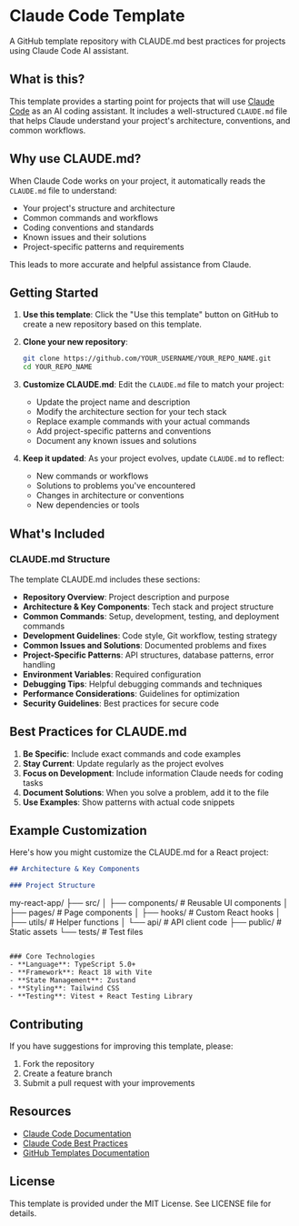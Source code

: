 # Claude Code Template

A GitHub template repository with CLAUDE.md best practices for projects using Claude Code AI assistant.

## What is this?

This template provides a starting point for projects that will use [Claude Code](https://claude.ai/code) as an AI coding assistant. It includes a well-structured `CLAUDE.md` file that helps Claude understand your project's architecture, conventions, and common workflows.

## Why use CLAUDE.md?

When Claude Code works on your project, it automatically reads the `CLAUDE.md` file to understand:
- Your project's structure and architecture
- Common commands and workflows
- Coding conventions and standards
- Known issues and their solutions
- Project-specific patterns and requirements

This leads to more accurate and helpful assistance from Claude.

## Getting Started

1. **Use this template**: Click the "Use this template" button on GitHub to create a new repository based on this template.

2. **Clone your new repository**:
   ```bash
   git clone https://github.com/YOUR_USERNAME/YOUR_REPO_NAME.git
   cd YOUR_REPO_NAME
   ```

3. **Customize CLAUDE.md**: Edit the `CLAUDE.md` file to match your project:
   - Update the project name and description
   - Modify the architecture section for your tech stack
   - Replace example commands with your actual commands
   - Add project-specific patterns and conventions
   - Document any known issues and solutions

4. **Keep it updated**: As your project evolves, update `CLAUDE.md` to reflect:
   - New commands or workflows
   - Solutions to problems you've encountered
   - Changes in architecture or conventions
   - New dependencies or tools

## What's Included

### CLAUDE.md Structure

The template CLAUDE.md includes these sections:

- **Repository Overview**: Project description and purpose
- **Architecture & Key Components**: Tech stack and project structure
- **Common Commands**: Setup, development, testing, and deployment commands
- **Development Guidelines**: Code style, Git workflow, testing strategy
- **Common Issues and Solutions**: Documented problems and fixes
- **Project-Specific Patterns**: API structures, database patterns, error handling
- **Environment Variables**: Required configuration
- **Debugging Tips**: Helpful debugging commands and techniques
- **Performance Considerations**: Guidelines for optimization
- **Security Guidelines**: Best practices for secure code

## Best Practices for CLAUDE.md

1. **Be Specific**: Include exact commands and code examples
2. **Stay Current**: Update regularly as the project evolves
3. **Focus on Development**: Include information Claude needs for coding tasks
4. **Document Solutions**: When you solve a problem, add it to the file
5. **Use Examples**: Show patterns with actual code snippets

## Example Customization

Here's how you might customize the CLAUDE.md for a React project:

```markdown
## Architecture & Key Components

### Project Structure
```
my-react-app/
├── src/
│   ├── components/    # Reusable UI components
│   ├── pages/        # Page components
│   ├── hooks/        # Custom React hooks
│   ├── utils/        # Helper functions
│   └── api/          # API client code
├── public/           # Static assets
└── tests/           # Test files
```

### Core Technologies
- **Language**: TypeScript 5.0+
- **Framework**: React 18 with Vite
- **State Management**: Zustand
- **Styling**: Tailwind CSS
- **Testing**: Vitest + React Testing Library
```

## Contributing

If you have suggestions for improving this template, please:
1. Fork the repository
2. Create a feature branch
3. Submit a pull request with your improvements

## Resources

- [Claude Code Documentation](https://docs.anthropic.com/en/docs/claude-code)
- [Claude Code Best Practices](https://docs.anthropic.com/en/docs/claude-code/best-practices)
- [GitHub Templates Documentation](https://docs.github.com/en/repositories/creating-and-managing-repositories/creating-a-template-repository)

## License

This template is provided under the MIT License. See LICENSE file for details.